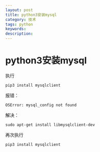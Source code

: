 ```yaml
---
layout: post
title: python3安装mysql
category: 技术
tags: python
keywords: 
description: 
---
```


# python3安装mysql

执行
```
pip3 install mysqlclient
```

报错：

```
OSError: mysql_config not found
```

解决：
```
sudo apt-get install libmysqlclient-dev
```
再次执行

```
pip3 install mysqlclient
```



